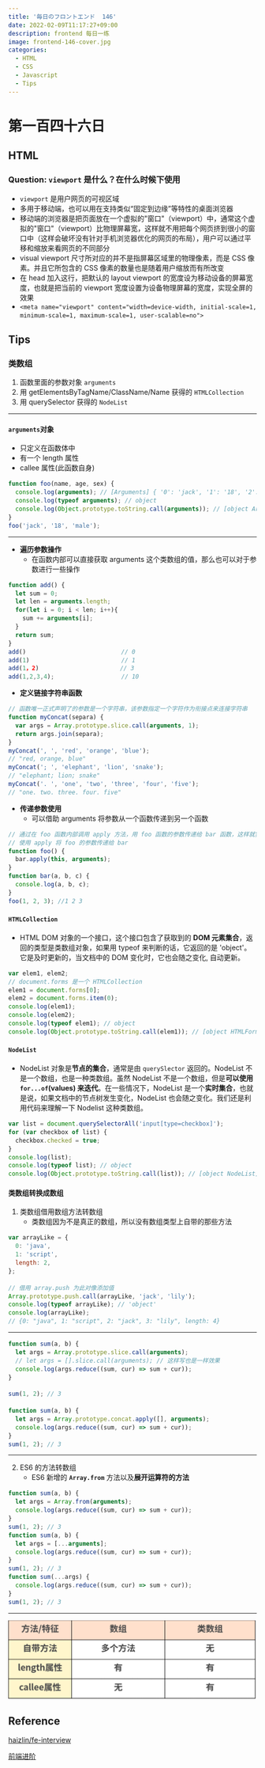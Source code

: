 ```yaml
---
title: '毎日のフロントエンド  146'
date: 2022-02-09T11:17:27+09:00
description: frontend 每日一练
image: frontend-146-cover.jpg
categories:
  - HTML
  - CSS
  - Javascript
  - Tips
---
```


# 第一百四十六日

## HTML

### **Question:** `viewport` 是什么？在什么时候下使用

- `viewport` 是用户网页的可视区域
- 多用于移动端，也可以用在支持类似“固定到边缘”等特性的桌面浏览器
- 移动端的浏览器是把页面放在一个虚拟的"窗口"（viewport）中，通常这个虚拟的"窗口"（viewport）比物理屏幕宽，这样就不用把每个网页挤到很小的窗口中（这样会破坏没有针对手机浏览器优化的网页的布局），用户可以通过平移和缩放来看网页的不同部分
- visual viewport 尺寸所对应的并不是指屏幕区域里的物理像素，而是 CSS 像素。并且它所包含的 CSS 像素的数量也是随着用户缩放而有所改变
- 在 head 加入这行，把默认的 layout viewport 的宽度设为移动设备的屏幕宽度，也就是把当前的 viewport 宽度设置为设备物理屏幕的宽度，实现全屏的效果
- `<meta name="viewport" content="width=device-width, initial-scale=1, minimum-scale=1, maximum-scale=1, user-scalable=no">`

## Tips

### 类数组

1. 函数里面的参数对象 `arguments`
2. 用 getElementsByTagName/ClassName/Name 获得的 `HTMLCollection`
3. 用 querySelector 获得的 `NodeList`

---

#### `arguments`对象

- 只定义在函数体中
- 有一个 length 属性
- callee 属性(此函数自身)

```js
function foo(name, age, sex) {
  console.log(arguments); // [Arguments] { '0': 'jack', '1': '18', '2': 'male' }
  console.log(typeof arguments); // object
  console.log(Object.prototype.toString.call(arguments)); // [object Arguments]
}
foo('jack', '18', 'male');
```

---

- **遍历参数操作**
  - 在函数内部可以直接获取 arguments 这个类数组的值，那么也可以对于参数进行一些操作

```javascript
function add() {
  let sum = 0;
  let len = arguments.length;
  for(let i = 0; i < len; i++){
    sum += arguments[i];
  }
  return sum;
}
add()                           // 0
add(1)                          // 1
add(1，2)                       // 3
add(1,2,3,4);                   // 10
```

- **定义链接字符串函数**

```js
// 函数唯一正式声明了的参数是一个字符串，该参数指定一个字符作为衔接点来连接字符串
function myConcat(separa) {
  var args = Array.prototype.slice.call(arguments, 1);
  return args.join(separa);
}
myConcat(', ', 'red', 'orange', 'blue');
// "red, orange, blue"
myConcat('; ', 'elephant', 'lion', 'snake');
// "elephant; lion; snake"
myConcat('. ', 'one', 'two', 'three', 'four', 'five');
// "one. two. three. four. five"
```

- **传递参数使用**
  - 可以借助 arguments 将参数从一个函数传递到另一个函数

```js
// 通过在 foo 函数内部调用 apply 方法，用 foo 函数的参数传递给 bar 函数，这样就实现了借用参数的妙用
// 使用 apply 将 foo 的参数传递给 bar
function foo() {
  bar.apply(this, arguments);
}
function bar(a, b, c) {
  console.log(a, b, c);
}
foo(1, 2, 3); //1 2 3
```

#### `HTMLCollection`

- HTML DOM 对象的一个接口，这个接口包含了获取到的 **DOM 元素集合**，返回的类型是类数组对象，如果用 typeof 来判断的话，它返回的是 'object'。它是及时更新的，当文档中的 DOM 变化时，它也会随之变化, 自动更新。

```js
var elem1, elem2;
// document.forms 是一个 HTMLCollection
elem1 = document.forms[0];
elem2 = document.forms.item(0);
console.log(elem1);
console.log(elem2);
console.log(typeof elem1); // object
console.log(Object.prototype.toString.call(elem1)); // [object HTMLFormElement]
```

#### `NodeList`

- NodeList 对象是**节点的集合**，通常是由 `querySlector` 返回的。NodeList 不是一个数组，也是一种类数组。虽然 NodeList 不是一个数组，但是**可以使用 `for...of`(values) 来迭代**。在一些情况下，NodeList 是一个**实时集合**，也就是说，如果文档中的节点树发生变化，NodeList 也会随之变化。我们还是利用代码来理解一下 Nodelist 这种类数组。

```js
var list = document.querySelectorAll('input[type=checkbox]');
for (var checkbox of list) {
  checkbox.checked = true;
}
console.log(list);
console.log(typeof list); // object
console.log(Object.prototype.toString.call(list)); // [object NodeList]
```

#### 类数组转换成数组

1. 类数组借用数组方法转数组
   - 类数组因为不是真正的数组，所以没有数组类型上自带的那些方法

```js
var arrayLike = {
  0: 'java',
  1: 'script',
  length: 2,
};

// 借用 array.push 为此对像添加值
Array.prototype.push.call(arrayLike, 'jack', 'lily');
console.log(typeof arrayLike); // 'object'
console.log(arrayLike);
// {0: "java", 1: "script", 2: "jack", 3: "lily", length: 4}
```

---

```js
function sum(a, b) {
  let args = Array.prototype.slice.call(arguments);
  // let args = [].slice.call(arguments); // 这样写也是一样效果
  console.log(args.reduce((sum, cur) => sum + cur));
}

sum(1, 2); // 3

function sum(a, b) {
  let args = Array.prototype.concat.apply([], arguments);
  console.log(args.reduce((sum, cur) => sum + cur));
}
sum(1, 2); // 3
```

---

2. ES6 的方法转数组
   - ES6 新增的 **`Array.from`** 方法以及**展开运算符的方法**

```js
function sum(a, b) {
  let args = Array.from(arguments);
  console.log(args.reduce((sum, cur) => sum + cur));
}
sum(1, 2); // 3
function sum(a, b) {
  let args = [...arguments];
  console.log(args.reduce((sum, cur) => sum + cur));
}
sum(1, 2); // 3
function sum(...args) {
  console.log(args.reduce((sum, cur) => sum + cur));
}
sum(1, 2); // 3
```

---

![array like](arrayLike.png)

## Reference

[haizlin/fe-interview](https://github.com/haizlin/fe-interview/blob/master/category/history.md)

[前端进阶](https://muyiy.cn/question/)

